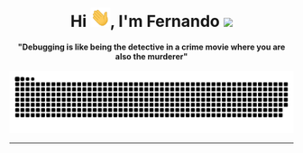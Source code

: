 <div align="center">
<h1 align="center">Hi <img width="35" src="https://github.com/1999AZZAR/1999AZZAR/blob/main/resources/img/waving.gif">, I'm Fernando <img width="35" src="http://gifgifs.com/animations/computers-technology/gears/Blue_gears.gif"></h1>
<h4 align="center">"Debugging is like being the detective in a crime movie where you are also the murderer"</h4>
</div>

<div align="center">
  <a href="https://1999azzar.github.io/1999AZZAR/">
  <img  src="https://github.com/1999AZZAR/1999AZZAR/blob/main/resources/img/grid-snake.svg"
       alt="snake" /></a>
</div>

-----
